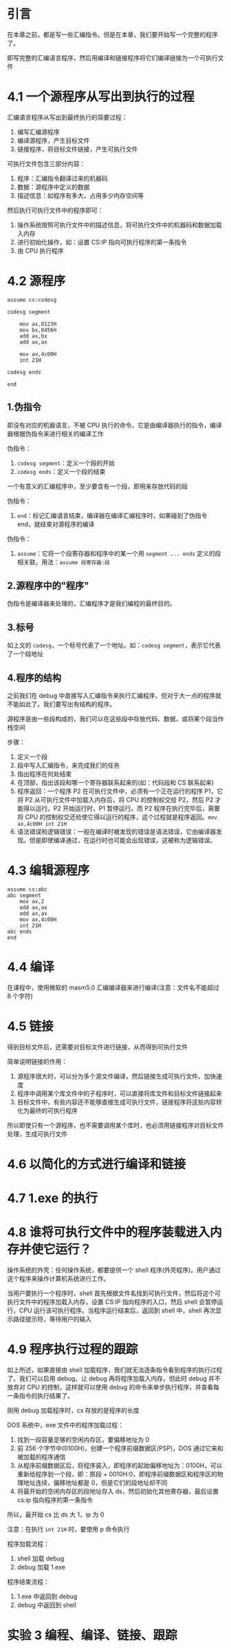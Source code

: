 # 引言

在本章之前，都是写一些汇编指令。但是在本章，我们要开始写一个完整的程序了。

即写完整的汇编语言程序，然后用编译和链接程序将它们编译链接为一个可执行文件

# 4.1 一个源程序从写出到执行的过程

汇编语言程序从写出到最终执行的简要过程：
1. 编写汇编源程序
2. 编译源程序，产生目标文件
3. 链接程序，将目标文件链接，产生可执行文件

可执行文件包含三部分内容：
1. 程序：汇编指令翻译过来的机器码
2. 数据：源程序中定义的数据
3. 描述信息：如程序有多大，占用多少内存空间等

然后执行可执行文件中的程序即可：
1. 操作系统按照可执行文件中的描述信息，将可执行文件中的机器码和数据加载入内存
2. 进行初始化操作，如：设置 CS:IP 指向可执行程序的第一条指令
3. 由 CPU 执行程序

# 4.2 源程序

```
assume cs:codesg

codesg segment

    mov ax,0123H
    mov bx,0456H
    add ax,bx
    add ax,ax

    mov ax,4c00H
    int 21H

codesg ends

end
```

## 1.伪指令

即没有对应的机器语言，不被 CPU 执行的命令。它是由编译器执行的指令，编译器根据伪指令来进行相关的编译工作

伪指令：
1. `codesg segment`：定义一个段的开始
2. `codesg ends`：定义一个段的结束

一个有意义的汇编程序中，至少要含有一个段，即用来存放代码的段

伪指令：
1. `end`：标记汇编语言结束，编译器在编译汇编程序时，如果碰到了伪指令 end，就结束对源程序的编译

伪指令：
1. `assume`：它将一个段寄存器和程序中的某一个用 `segment ... ends` 定义的段相关联。用法：`assume 段寄存器:段`

## 2.源程序中的"程序"

伪指令是编译器来处理的，汇编程序才是我们编程的最终目的。

## 3.标号

如上文的 `codesg`，一个标号代表了一个地址。如：`codesg segment`，表示它代表了一个段地址

## 4.程序的结构

之前我们在 debug 中直接写入汇编指令来执行汇编程序，但对于大一点的程序就不能如此了。我们要写出有结构的程序。

源程序是由一些段构成的，我们可以在这些段中存放代码、数据，或将某个段当作栈空间

步骤：
1. 定义一个段
2. 段中写入汇编指令，来完成我们的任务
3. 指出程序在何处结束
4. 在顶部，指出该段和哪一个寄存器联系起来的(如：代码段和 CS 联系起来)
5. 程序返回：一个程序 P2 在可执行文件中，必须有一个正在运行的程序 P1，它将 P2 从可执行文件中加载入内存后，将 CPU 的控制权交给 P2，然后 P2 才能得以运行。P2 开始运行时，P1 暂停运行。而 P2 程序在执行完毕后，需要将 CPU 的控制权交还给使它得以运行的程序，这个过程就是程序返回。`mov ax,4c00H int 21H`
6. 语法错误和逻辑错误：一般在编译时被发现的错误是语法错误，它由编译器发现。但是即使编译通过，在运行时也可能会出现错误，这被称为逻辑错误。


# 4.3 编辑源程序

```
assume cs:abc
abc segment
    mov ax,2
    add ax,ax
    add ax,ax
    mov ax,4c00H
    int 21H
abc ends
end
```

# 4.4 编译

在课程中，使用微软的 masm5.0 汇编编译器来进行编译(注意：文件名不能超过 8 个字符)

# 4.5 链接

得到目标文件后，还需要对目标文件进行链接，从而得到可执行文件

简单说明链接的作用：
1. 源程序很大时，可以分为多个源文件编译，然后链接生成可执行文件。加快速度
2. 程序中调用某个库文件中的子程序时，可以直接将库文件和目标文件链接起来
3. 目标文件中，有些内容还不能够直接生成可执行文件，链接程序将这些内容转化为最终的可执行程序

所以即使只有一个源程序，也不需要调用某个库时，也必须用链接程序对目标文件处理，生成可执行文件

# 4.6 以简化的方式进行编译和链接

# 4.7 1.exe 的执行

# 4.8 谁将可执行文件中的程序装载进入内存并使它运行？

操作系统的外壳：任何操作系统，都要提供一个 shell 程序(外壳程序)。用户通过这个程序来操作计算机系统进行工作。

当用户要执行一个程序时，shell 首先根据文件名找到可执行文件，然后将这个可执行文件中的程序加载入内存，设置 CS:IP 指向程序的入口，然后 shell 会暂停运行，CPU 运行该可执行程序。当程序运行结束后，返回到 shell 中，shell 再次显示路径提示符，等待用户的输入

# 4.9 程序执行过程的跟踪

如上所述，如果直接由 shell 加载程序，我们就无法逐条指令看到程序的执行过程了。我们可以启用 debug，让 debug 再将程序加载入内存，但此时 debug 并不放弃对 CPU 的控制，这样就可以使用 debug 的命令来单步执行程序，并查看每一条指令的执行结果了。

刚用 debug 加载程序时，cx 存放的是程序的长度

DOS 系统中，exe 文件中的程序加载过程：
1. 找到一段容量足够的空闲内存区，要偏移地址为 0
2. 前 256 个字节中(0100H)，创建一个程序前缀数据区(PSP)，DOS 通过它来和被加载的程序通信
3. 从程序前缀数据区后，将程序装入，即程序的起始偏移地址为：0100H，可以重新给程序划一个段，即：原段 + 0010H:0，即程序前缀数据区和程序区的物理地址连续，偏移地址都是 0，但是它们的段地址却不同
4. 将最开始的空闲内存区的段地址存入 ds，然后初始化其他寄存器，最后设置 cs:ip 指向程序的第一条指令

所以，最开始 cs 比 ds 大 1，ip 为 0

注意：在执行 `int 21H` 时，要使用 p 命令执行

程序加载流程：
1. shell 加载 debug
2. debug 加载 1.exe

程序结束流程：
1. 1.exe 中返回到 debug
2. debug 中返回到 shell

# 实验 3 编程、编译、链接、跟踪